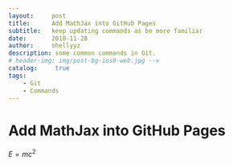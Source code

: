 ```yaml
---
layout:     post
title:      Add MathJax into GitHub Pages
subtitle:   keep updating commands as be more familiar
date:       2018-11-28
author:     shellyyz
description: some common commands in Git.
# header-img: img/post-bg-ios9-web.jpg -->
catalog: 	 true
tags:
    - Git
    - Commands
---
```


# Add MathJax into GitHub Pages
$E = m c^2$
